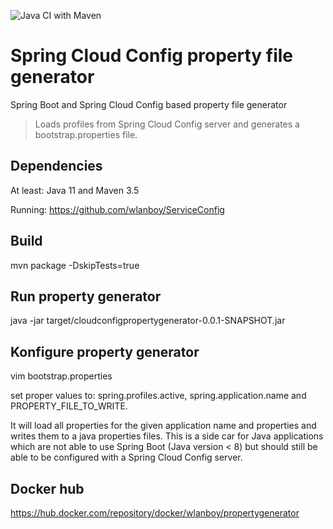 ![Java CI with Maven](https://github.com/wlanboy/CloudConfigPropertyGenerator/workflows/Java%20CI%20with%20Maven/badge.svg?branch=master)

# Spring Cloud Config property file generator
Spring Boot and Spring Cloud Config based property file generator
> Loads profiles from Spring Cloud Config server and generates a bootstrap.properties file.

## Dependencies
At least: Java 11 and Maven 3.5

Running: https://github.com/wlanboy/ServiceConfig

## Build 
mvn package -DskipTests=true

## Run property generator
java -jar target/cloudconfigpropertygenerator-0.0.1-SNAPSHOT.jar

## Konfigure property generator
vim bootstrap.properties

set proper values to:
spring.profiles.active, spring.application.name and PROPERTY_FILE_TO_WRITE.

It will load all properties for the given application name and properties and writes them to a java properties files.
This is a side car for Java applications which are not able to use Spring Boot (Java version < 8) but should still be able to be configured with a Spring Cloud Config server.

## Docker hub
https://hub.docker.com/repository/docker/wlanboy/propertygenerator
